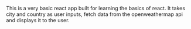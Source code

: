 This is a very basic react app built for learning the basics of react. It takes city and country as user inputs, fetch data from the openweathermap api and displays it to the user.
